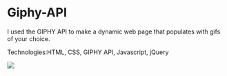 # Giphy-API
<p>I used the GIPHY API to make a dynamic web page that populates with gifs of your choice.</p>
<p>Technologies:HTML, CSS, GIPHY API, Javascript, jQuery </p>
<img src="sGiphy.png">
